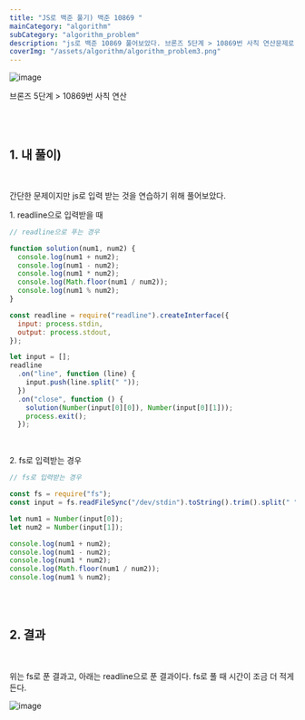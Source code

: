 ```yaml
---
title: "JS로 백준 풀기) 백준 10869 "
mainCategory: "algorithm"
subCategory: "algorithm_problem"
description: "js로 백준 10869 풀어보았다. 브론즈 5단계 > 10869번 사칙 연산문제로  난이도는 최하지만 js로 입력받는 걸 연습하기 위해 풀어봄!"
coverImg: "/assets/algorithm/algorithm_problem3.png"
---
```


![image](/assets/algorithm/algorithm_problem3.png)

브론즈 5단계 > 10869번 사칙 연산

<br/>
<br/>


## 1\. 내 풀이)
<br/>

간단한 문제이지만 js로 입력 받는 것을 연습하기 위해 풀어보았다.
<br/>

1\. readline으로 입력받을 때

```js
// readline으로 푸는 경우

function solution(num1, num2) {
  console.log(num1 + num2);
  console.log(num1 - num2);
  console.log(num1 * num2);
  console.log(Math.floor(num1 / num2));
  console.log(num1 % num2);
}

const readline = require("readline").createInterface({
  input: process.stdin,
  output: process.stdout,
});

let input = [];
readline
  .on("line", function (line) {
    input.push(line.split(" "));
  })
  .on("close", function () {
    solution(Number(input[0][0]), Number(input[0][1]));
    process.exit();
  });
```
<br/>

2\. fs로 입력받는 경우
<br/>

```js
// fs로 입력받는 경우

const fs = require("fs");
const input = fs.readFileSync("/dev/stdin").toString().trim().split(" ");

let num1 = Number(input[0]);
let num2 = Number(input[1]);

console.log(num1 + num2);
console.log(num1 - num2);
console.log(num1 * num2);
console.log(Math.floor(num1 / num2));
console.log(num1 % num2);
```

<br/>
<br/>

## 2\. 결과
<br/>

위는 fs로 푼 결과고, 아래는 readline으로 푼 결과이다. fs로 풀 때 시간이 조금 더 적게 든다.
<br/>

![image](/assets/algorithm/algorithm_problem3_3.png)
